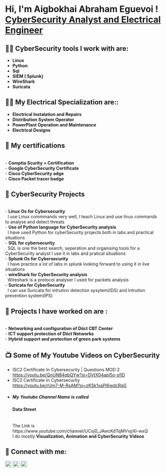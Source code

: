 <h1>Hi, I'm Aigbokhai Abraham Eguevoi ! <br/><a href="https://github.com/callswetaiss/callsweetaiss/edit/main/README.md">CyberSecurity Analyst and Electrical Engineer</a> </h1>

<h2>👨‍💻 CyberSecurity tools I work with are:</h2>

- <b>Linux </b>
- <b>Python </b>
- <b>Sql</b> 
- <b>SIEM ( Splunk)</b>
- <b>WireShark</b>
- <b>Suricata </b>

<h2>👨‍💻 My Electrical Specialization are::</h2>

- <b>Electrical Instalation and Repairs</b>
- <b>Distribution System Operator </b>
- <b>PowerPlant Operation and Maintenance</b> 
- <b>Electrical Designs</b>

<h2>🌱 My certifications </h2><br>
- <b>Comptia Scurity + Certification</b><br>
- <b>Google CyberSecurity Certificate</b><br>
- <b>Cisco CyberSecurity adge</b><br>
- <b>Cisco Packet tracer badge</b><br>

<h2>🌱 CyberSecurity Projects </h2><br>
- <b>Linux Os for Cybersecurity</b><br>
&nbsp I use Linux commmands very well, I teach Linux and use linux commands to analyse and detect threats<br>
- <b>Use of Python language for CyberSecurity analysis </b><br>
&nbsp I have used Python for cyberSecurity projects both in labs and practical situations<br>
- <b>SQL for cybersecurity</b><br>
&nbsp SQL is one the best search, seperation and organising tools for a CyberSecurity analyst I use it in labs and pratical situations<br>
- <b>Splunk Os for Cybersecurity</b><br>
&nbsp I have practice a lot of labs in splunk looking forward to using it in live situations <br>
- <b>wireShark for CyberSecurity analysis </b><br>
&nbsp Wireshark is a protocol analyser I used for packets analysis<br>
- <b>Suricata for CyberSecurity</b><br>
&nbsp I can use Suricata for intrution detection sysytem(IDS) and Intrution prevention system(IPS)<br>
  
  


<h2>🔭 Projects I have worked on are :</h2><br> 
- <b> Networking and configuration of Diict CBT Center</b><br>
- <b> ICT support protection of Diict Networks </b><br>
- <b> Hybrid support and protection of green park systems </b><br>

<h2>📺 Some of My Youtube Videos on CyberSecurity</h2>

- ISC2 Certificate In Cybersecurity | Questions MOD 2<br>
  https://youtu.be/QnUNB4qbQYw?si=DVtX04apI5o-sfiD
- ISC2 Certificate In Cybersecurity<br>
  https://youtu.be/rUm7-M-RsAM?si=zKSk1xaPl6wdcRqG
- <h5>My Youtube Channel Name is called </h5><h4> Data Street </h4><br>
  The Link is https://www.youtube.com/channel/UCoj0_JAwcKdTqMVvpXl-wxQ<br>
  I do mostly <b>Visualization, Animation and CyberSecurity<b> Videos

<h2> 🤳 Connect with me:</h2>

[<img align="left" alt="callsweetaiss | Twitter" width="22px" src="https://cdn.jsdelivr.net/npm/simple-icons@v3/icons/twitter.svg" />][twitter]
[<img align="left" alt="callsweetaiss | YouTube" width="22px" src="https://cdn.jsdelivr.net/npm/simple-icons@v3/icons/youtube.svg" />][youtube]
[<img align="left" alt="callsweetaiss | LinkedIn" width="22px" src="https://cdn.jsdelivr.net/npm/simple-icons@v3/icons/linkedin.svg" />][linkedin]


[twitter]: https://twitter.com/diictnigeria
[youtube]: https://www.youtube.com/channel/UCoj0_JAwcKdTqMVvpXl-wxQ
[linkedin]: www.linkedin.com/in/eguevoi-aigbokhai-710992129/

<!--
**joshmadakor1/joshmadakor1** is a ✨ _special_ ✨ repository because its `README.md` (this file) appears on your GitHub profile.

Here are some ideas to get you started:

- 🔭 I’m currently working on ...
- 🌱 I’m currently learning ...
- 👯 I’m looking to collaborate on ...
- 🤔 I’m looking for help with ...
- 💬 Ask me about ...
- 📫 How to reach me: ...
- 😄 Pronouns: ...
- ⚡ Fun fact: ...
-->
